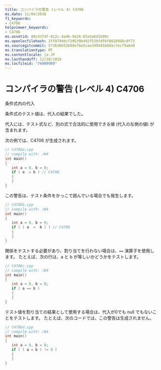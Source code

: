 ```yaml
---
title: コンパイラの警告 (レベル 4) C4706
ms.date: 11/04/2016
f1_keywords:
- C4706
helpviewer_keywords:
- C4706
ms.assetid: 89cd3f4f-812c-4a4b-9426-65a5a6d1b99c
ms.openlocfilehash: 2ff8794dcf29539b492f53bfdf6f0810988c0f72
ms.sourcegitcommit: 573b36b52b0de7be5cae309d45b68ac7ecf9a6d8
ms.translationtype: MT
ms.contentlocale: ja-JP
ms.lasthandoff: 12/10/2019
ms.locfileid: "74989909"
---
```

# <a name="compiler-warning-level-4-c4706"></a>コンパイラの警告 (レベル 4) C4706

条件式内の代入

条件式のテスト値は、代入の結果でした。

代入には、テスト式など、別の式で合法的に使用できる値 (代入の左側の値) が含まれます。

次の例では、C4706 が生成されます。

```cpp
// C4706a.cpp
// compile with: /W4
int main()
{
   int a = 0, b = 0;
   if ( a  = b ) // C4706
   {
   }
}
```

この警告は、テスト条件をかっこで囲んでいる場合でも発生します。

```cpp
// C4706b.cpp
// compile with: /W4
int main()
{
   int a = 0, b = 0;
   if ( ( a  =  b ) ) // C4706
   {
   }
}
```

関係をテストする必要があり、割り当てを行わない場合は、`==` 演算子を使用します。 たとえば、次の行は、a と b が等しいかどうかをテストします。

```cpp
// C4706c.cpp
// compile with: /W4
int main()
{
   int a = 0, b = 0;
   if ( a == b )
   {
   }
}
```

テスト値を割り当ての結果として使用する場合は、代入が0でも null でもないことをテストします。 たとえば、次のコードでは、この警告は生成されません。

```cpp
// C4706d.cpp
// compile with: /W4
int main()
{
   int a = 0, b = 0;
   if ( ( a = b ) != 0 )
   {
   }
}
```
